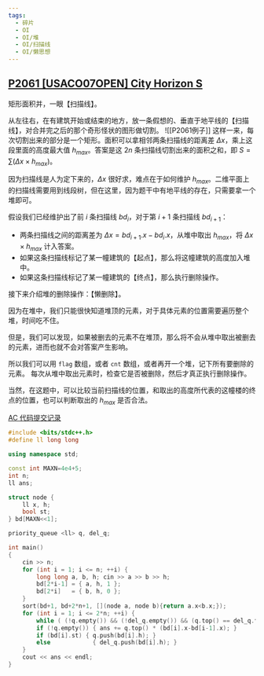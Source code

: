 ```yaml
---
tags:
  - 碎片
  - OI
  - OI/堆
  - OI/扫描线
  - OI/懒思想
---
```

## [P2061 [USACO07OPEN] City Horizon S](https://www.luogu.com.cn/problem/P2061)

矩形面积并，一眼【扫描线】。

从左往右，在有建筑开始或结束的地方，放一条假想的、垂直于地平线的【扫描线】，对合并完之后的那个奇形怪状的图形做切割。
![[P2061例子]]
这样一来，每次切割出来的部分是一个矩形。面积可以拿相邻两条扫描线的距离差 $\Delta x$，乘上这段里面的高度最大值 $h_{max}$。答案是这 $2n$ 条扫描线切割出来的面积之和，即 $S=\sum(\Delta x\times h_{max})$。

因为扫描线是人为定下来的，$\Delta x$ 很好求，难点在于如何维护 $h_{max}$。二维平面上的扫描线需要用到线段树，但在这里，因为题干中有地平线的存在，只需要拿一个堆即可。

假设我们已经维护出了前 $i$ 条扫描线 $bd_i$，对于第 $i+1$ 条扫描线 $bd_{i+1}$：

- 两条扫描线之间的距离差为 $\Delta x=bd_{i+1}.x-bd_i.x$，从堆中取出 $h_{max}$，将 $\Delta x\times h_{max}$ 计入答案。
- 如果这条扫描线标记了某一幢建筑的【起点】，那么将这幢建筑的高度加入堆中。
- 如果这条扫描线标记了某一幢建筑的【终点】，那么执行删除操作。

接下来介绍堆的删除操作：【懒删除】。

因为在堆中，我们只能很快知道堆顶的元素，对于具体元素的位置需要遍历整个堆，时间吃不住。

但是，我们可以发现，如果被删去的元素不在堆顶，那么将不会从堆中取出被删去的元素，进而也就不会对答案产生影响。

所以我们可以用 `flag` 数组，或者 `cnt` 数组，或者再开一个堆，记下所有要删除的元素。
每次从堆中取出元素时，检查它是否被删除，然后才真正执行删除操作。

当然，在这题中，可以比较当前扫描线的位置，和取出的高度所代表的这幢楼的终点的位置，也可以判断取出的 $h_{max}$ 是否合法。

[AC 代码提交记录](https://www.luogu.com.cn/record/126661468)

```cpp
#include <bits/stdc++.h>
#define ll long long

using namespace std;

const int MAXN=4e4+5;
int n;
ll ans;

struct node {
	ll x, h;
	bool st;
} bd[MAXN<<1];

priority_queue <ll> q, del_q;

int main()
{
	cin >> n;
	for (int i = 1; i <= n; ++i) {
		long long a, b, h; cin >> a >> b >> h;
		bd[2*i-1] = { a, h, 1 };
		bd[2*i]   = { b, h, 0 };
	}
	sort(bd+1, bd+2*n+1, [](node a, node b){return a.x<b.x;});
	for (int i = 1; i <= 2*n; ++i) {
		while ( (!q.empty()) && (!del_q.empty()) && (q.top() == del_q.top())) { q.pop(); del_q.pop(); }
		if (!q.empty()) { ans += q.top() * (bd[i].x-bd[i-1].x); }
		if (bd[i].st) { q.push(bd[i].h); }
		else            { del_q.push(bd[i].h); }
	}
	cout << ans << endl;
}
```
